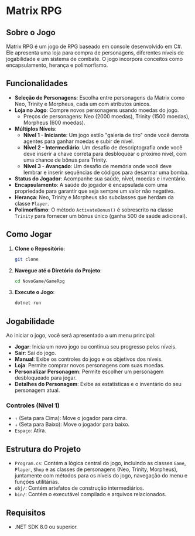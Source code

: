 
# Matrix RPG

## Sobre o Jogo

Matrix RPG é um jogo de RPG baseado em console desenvolvido em C#. Ele apresenta uma loja para compra de personagens, diferentes níveis de jogabilidade e um sistema de combate. O jogo incorpora conceitos como encapsulamento, herança e polimorfismo.

## Funcionalidades

* **Seleção de Personagens**: Escolha entre personagens da Matrix como Neo, Trinity e Morpheus, cada um com atributos únicos.
* **Loja no Jogo**: Compre novos personagens usando moedas do jogo.
    * Preços de personagens: Neo (2000 moedas), Trinity (1500 moedas), Morpheus (600 moedas).
* **Múltiplos Níveis**:
    * **Nível 1 - Iniciante**: Um jogo estilo "galeria de tiro" onde você derrota agentes para ganhar moedas e subir de nível.
    * **Nível 2 - Intermediário**: Um desafio de descriptografia onde você deve inserir a chave correta para desbloquear o próximo nível, com uma chance de bônus para Trinity.
    * **Nível 3 - Avançado**: Um desafio de memória onde você deve lembrar e inserir sequências de códigos para desarmar uma bomba.
* **Status do Jogador**: Acompanhe sua saúde, nível, moedas e inventário.
* **Encapsulamento**: A saúde do jogador é encapsulada com uma propriedade para garantir que seja sempre um valor não negativo.
* **Herança**: Neo, Trinity e Morpheus são subclasses que herdam da classe `Player`.
* **Polimorfismo**: O método `ActivateBonus()` é sobrescrito na classe `Trinity` para fornecer um bônus único (ganha 500 de saúde adicional).

## Como Jogar

1.  **Clone o Repositório**:
    ```bash
    git clone  
    ```
2.  **Navegue até o Diretório do Projeto**:
    ```bash
    cd NovoGame/GameRpg
    ```
3.  **Execute o Jogo**:
    ```bash
    dotnet run
    ```

## Jogabilidade

Ao iniciar o jogo, você será apresentado a um menu principal:

* **Jogar**: Inicia um novo jogo ou continua seu progresso pelos níveis.
* **Sair**: Sai do jogo.
* **Manual**: Exibe os controles do jogo e os objetivos dos níveis.
* **Loja**: Permite comprar novos personagens com suas moedas.
* **Personalizar Personagem**: Permite escolher um personagem desbloqueado para jogar.
* **Detalhes do Personagem**: Exibe as estatísticas e o inventário do seu personagem atual.

### Controles (Nível 1)

* `↑` (Seta para Cima): Move o jogador para cima.
* `↓` (Seta para Baixo): Move o jogador para baixo.
* `Espaço`: Atira.

## Estrutura do Projeto

* `Program.cs`: Contém a lógica central do jogo, incluindo as classes `Game`, `Player`, `Shop` e as classes de personagens (Neo, Trinity, Morpheus), juntamente com métodos para os níveis do jogo, navegação do menu e funções utilitárias.
* `obj/`: Contém artefatos de construção intermediários.
* `bin/`: Contém o executável compilado e arquivos relacionados.

## Requisitos

* .NET SDK 8.0 ou superior.


